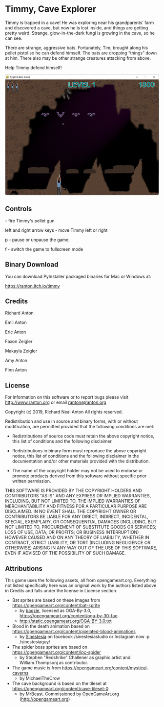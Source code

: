 # Timmy, Cave Explorer

Timmy is trapped in a cave! He was exploring near his grandparents’ farm and discovered a cave, but now he is lost inside, and things are getting pretty weird. Strange, glow-in-the-dark fungi is growing in the cave, so he can see.

There are strange, aggressive bats. Fortunately, Tim, brought along his pellet pistol so he can defend himself. The bats are dropping “things” down at him. There also  may be other strange creatures attacking from above.

Help Timmy defend himself!

![Screenshot](https://raw.githubusercontent.com/ranton256/timmy/main/timmy_screenshot1.png)


## Controls

<space bar> - fire Timmy's  pellet gun

left and right arrow keys - move Timmy left or right

p - pause or unpause the game.

f - switch the game to fullscreen mode

## Binary Download

You can download PyInstaller packaged binaries for Mac or Windows at:

https://ranton.itch.io/timmy


## Credits

Richard Anton

Emil Anton

Eric Anton

Faxon Zeigler

Makayla Zeigler

Amy Anton

Finn Anton

## License

For information on this software or to report bugs please visit http://www.ranton.org
or email ranton@ranton.org

Copyright (c) 2019, Richard Neal Anton
All rights reserved.

Redistribution and use in source and binary forms, with or without modification,
are permitted provided that the following conditions are met:

*	Redistributions of source code must retain the above copyright notice, this list
	of conditions and the following disclaimer. 

*	Redistributions in binary form must reproduce the above copyright notice, this list
	of conditions and the following disclaimer in the documentation and/or other materials
	provided with the distribution. 

*	The name of the copyright holder may not be used to endorse or promote products 
	derived from this software without specific prior written permission. 

THIS SOFTWARE IS PROVIDED BY THE COPYRIGHT HOLDERS AND CONTRIBUTORS "AS IS" AND ANY
EXPRESS OR IMPLIED WARRANTIES, INCLUDING, BUT NOT LIMITED TO, THE IMPLIED WARRANTIES
OF MERCHANTABILITY AND FITNESS FOR A PARTICULAR PURPOSE ARE DISCLAIMED. IN NO EVENT
SHALL THE COPYRIGHT OWNER OR CONTRIBUTORS BE LIABLE FOR ANY DIRECT, INDIRECT, INCIDENTAL,
SPECIAL, EXEMPLARY, OR CONSEQUENTIAL DAMAGES (INCLUDING, BUT NOT LIMITED TO, PROCUREMENT
OF SUBSTITUTE GOODS OR SERVICES; LOSS OF USE, DATA, OR PROFITS; OR BUSINESS INTERRUPTION)
HOWEVER CAUSED AND ON ANY THEORY OF LIABILITY, WHETHER IN CONTRACT, STRICT LIABILITY,
OR TORT (INCLUDING NEGLIGENCE OR OTHERWISE) ARISING IN ANY WAY OUT OF THE USE OF
THIS SOFTWARE, EVEN IF ADVISED OF THE POSSIBILITY OF SUCH DAMAGE.



## Attributions

This game uses the following assets, all from opengameart.org. Everything not listed specifically here was an original work by the authors listed above in Credits and falls under the license in License section.

- Bat sprites are based on these images from https://opengameart.org/content/bat-sprite
  - by [bagzie](https://opengameart.org/users/bagzie), licensed as OGA-By-3.0, https://opengameart.org/content/oga-by-30-faq 
  - http://static.opengameart.org/OGA-BY-3.0.txt
- Blood in the death animation based on https://opengameart.org/content/pixelated-blood-animations
  - by [Sinestesia](https://opengameart.org/users/sinestesia) on facebook /sinestesiastudio or Instagram now :p /sinestesiaguy/
- The spider boss sprites are based on https://opengameart.org/content/lpc-spider 
  - by Stephen "Redshrike" Challener as graphic artist and William.Thompsonj as contributor.
- The game music is from https://opengameart.org/content/mystical-caverns 
  - by MichaelTheCrow 
- The cave background is based on the tileset at https://opengameart.org/content/cave-tileset-0
  - by MrBeast. Commissioned by OpenGameArt.org (http://opengameart.org)
